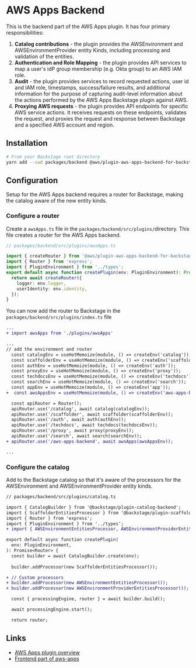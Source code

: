 <!-- 
Copyright Amazon.com, Inc. or its affiliates. All Rights Reserved.
SPDX-License-Identifier: Apache-2.0 
-->
# AWS Apps Backend

This is the backend part of the AWS Apps plugin.  It has four primary responsibilities:

1. **Catalog contributions** - the plugin provides the AWSEnvironment and AWSEnvironmentProvider entity Kinds, including processing and validation of the entities.
2. **Authentication and Role Mapping** - the plugin provides API services to map a user's idP group membership (e.g. Okta group) to an AWS IAM role.  
3. **Audit** - the plugin provides services to record requested actions, user id and IAM role, timestamps, success/failure results, and additional information for the purpose of capturing audit-level information about the actions performed by the AWS Apps Backstage plugin against AWS.
4. **Proxying AWS requests** - the plugin provides API endpoints for specific AWS service actions.  It receives requests on these endpoints, validates the request, and proxies the request and response between Backstage and a specified AWS account and region.

## Installation

```sh
# From your Backstage root directory
yarn add --cwd packages/backend @aws/plugin-aws-apps-backend-for-backstage@0.1.0
```

## Configuration

Setup for the AWS Apps backend requires a router for Backstage, making the catalog aware of the new entity kinds.

### Configure a router

Create a `awsApps.ts` file in the `packages/backend/src/plugins/`directory.  This file creates a router for the AWS Apps backend.

```ts
// packages/backend/src/plugins/awsApps.ts

import { createRouter } from '@aws/plugin-aws-apps-backend-for-backstage'
import { Router } from 'express';
import { PluginEnvironment } from '../types';
export default async function createPlugin(env: PluginEnvironment): Promise<Router> {
  return await createRouter({
    logger: env.logger,
    userIdentity: env.identity,
  });
}
```

You can now add the router to Backstage in the `packages/backend/src/plugins/index.ts` file

```diff
...
+ import awsApps from './plugins/awsApps'

...
// add the environment and router
  const catalogEnv = useHotMemoize(module, () => createEnv('catalog'));
  const scaffolderEnv = useHotMemoize(module, () => createEnv('scaffolder'));
  const authEnv = useHotMemoize(module, () => createEnv('auth'));
  const proxyEnv = useHotMemoize(module, () => createEnv('proxy'));
  const techdocsEnv = useHotMemoize(module, () => createEnv('techdocs'));
  const searchEnv = useHotMemoize(module, () => createEnv('search'));
  const appEnv = useHotMemoize(module, () => createEnv('app'));
+  const awsAppsEnv = useHotMemoize(module, () => createEnv('aws-apps-backend'));

  const apiRouter = Router();
  apiRouter.use('/catalog', await catalog(catalogEnv));
  apiRouter.use('/scaffolder', await scaffolder(scaffolderEnv));
  apiRouter.use('/auth', await auth(authEnv));
  apiRouter.use('/techdocs', await techdocs(techdocsEnv));
  apiRouter.use('/proxy', await proxy(proxyEnv));
  apiRouter.use('/search', await search(searchEnv));
+ apiRouter.use('/aws-apps-backend', await awsApps(awsAppsEnv));

...
```

### Configure the catalog

Add to the Backstage catalog so that it's aware of the processors for the AWSEnvironment and AWSEnvironmentProvider entity kinds.

```diff
// packages/backend/src/plugins/catalog.ts

import { CatalogBuilder } from '@backstage/plugin-catalog-backend';
import { ScaffolderEntitiesProcessor } from '@backstage/plugin-scaffolder-backend';
import { Router } from 'express';
import { PluginEnvironment } from '../types';
+ import { AWSEnvironmentEntitiesProcessor, AWSEnvironmentProviderEntitiesProcessor} from '@aws/plugin-aws-apps-backend-for-backstage';

export default async function createPlugin(
  env: PluginEnvironment,
): Promise<Router> {
  const builder = await CatalogBuilder.create(env);
  
  builder.addProcessor(new ScaffolderEntitiesProcessor());

+ // Custom processors
+ builder.addProcessor(new AWSEnvironmentEntitiesProcessor());
+ builder.addProcessor(new AWSEnvironmentProviderEntitiesProcessor());

  const { processingEngine, router } = await builder.build();

  await processingEngine.start();

  return router;
```

## Links

- [AWS Apps plugin overview](../../../README.md)
- [Frontend part of aws-apps](../aws-apps/README.md)